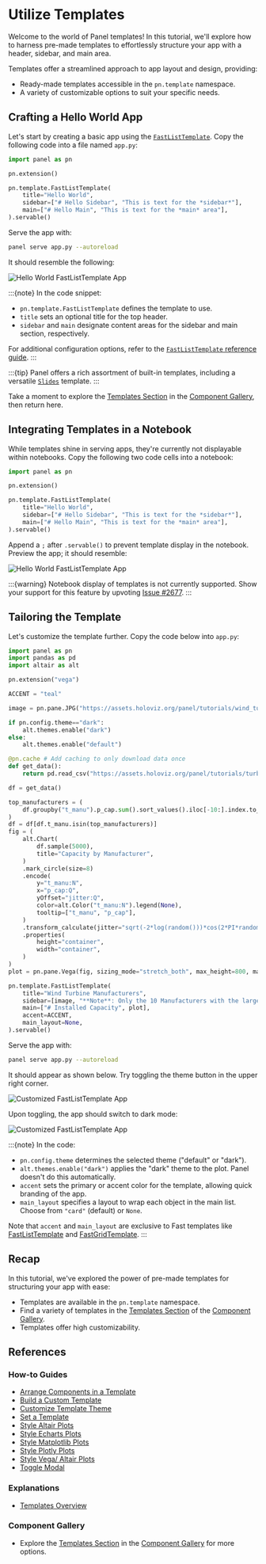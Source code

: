 # Utilize Templates

Welcome to the world of Panel templates! In this tutorial, we'll explore how to harness pre-made templates to effortlessly structure your app with a header, sidebar, and main area.

Templates offer a streamlined approach to app layout and design, providing:

- Ready-made templates accessible in the `pn.template` namespace.
- A variety of customizable options to suit your specific needs.

## Crafting a Hello World App

Let's start by creating a basic app using the [`FastListTemplate`](../../reference/templates/FastListTemplate.ipynb). Copy the following code into a file named `app.py`:

```python
import panel as pn

pn.extension()

pn.template.FastListTemplate(
    title="Hello World",
    sidebar=["# Hello Sidebar", "This is text for the *sidebar*"],
    main=["# Hello Main", "This is text for the *main* area"],
).servable()
```

Serve the app with:

```bash
panel serve app.py --autoreload
```

It should resemble the following:

![Hello World FastListTemplate App](../../_static/images/templates_hello_world.png)

:::{note}
In the code snippet:

- `pn.template.FastListTemplate` defines the template to use.
- `title` sets an optional title for the top header.
- `sidebar` and `main` designate content areas for the sidebar and main section, respectively.

For additional configuration options, refer to the [`FastListTemplate` reference guide](../../reference/templates/FastListTemplate.ipynb).
:::

:::{tip}
Panel offers a rich assortment of built-in templates, including a versatile [`Slides`](../../reference/templates/Slides.ipynb) template.
:::

Take a moment to explore the [Templates Section](https://panel.holoviz.org/reference/index.html#templates) in the [Component Gallery](../../reference/index.md), then return here.

## Integrating Templates in a Notebook

While templates shine in serving apps, they're currently not displayable within notebooks. Copy the following two code cells into a notebook:

```python
import panel as pn

pn.extension()
```

```python
pn.template.FastListTemplate(
    title="Hello World",
    sidebar=["# Hello Sidebar", "This is text for the *sidebar*"],
    main=["# Hello Main", "This is text for the *main* area"],
).servable()
```

Append a `;` after `.servable()` to prevent template display in the notebook. Preview the app; it should resemble:

![Hello World FastListTemplate App](../../_static/images/templates_hello_world_notebook.png)

:::{warning}
Notebook display of templates is not currently supported. Show your support for this feature by upvoting [Issue #2677](https://github.com/holoviz/panel/issues/2677).
:::

## Tailoring the Template

Let's customize the template further. Copy the code below into `app.py`:

```python
import panel as pn
import pandas as pd
import altair as alt

pn.extension("vega")

ACCENT = "teal"

image = pn.pane.JPG("https://assets.holoviz.org/panel/tutorials/wind_turbines_sunset.png")

if pn.config.theme=="dark":
    alt.themes.enable("dark")
else:
    alt.themes.enable("default")

@pn.cache # Add caching to only download data once
def get_data():
    return pd.read_csv("https://assets.holoviz.org/panel/tutorials/turbines.csv.gz")

df = get_data()

top_manufacturers = (
    df.groupby("t_manu").p_cap.sum().sort_values().iloc[-10:].index.to_list()
)
df = df[df.t_manu.isin(top_manufacturers)]
fig = (
    alt.Chart(
        df.sample(5000),
        title="Capacity by Manufacturer",
    )
    .mark_circle(size=8)
    .encode(
        y="t_manu:N",
        x="p_cap:Q",
        yOffset="jitter:Q",
        color=alt.Color("t_manu:N").legend(None),
        tooltip=["t_manu", "p_cap"],
    )
    .transform_calculate(jitter="sqrt(-2*log(random()))*cos(2*PI*random())")
    .properties(
        height="container",
        width="container",
    )
)
plot = pn.pane.Vega(fig, sizing_mode="stretch_both", max_height=800, margin=20)

pn.template.FastListTemplate(
    title="Wind Turbine Manufacturers",
    sidebar=[image, "**Note**: Only the 10 Manufacturers with the largest installed capacity are shown in the plot."],
    main=["# Installed Capacity", plot],
    accent=ACCENT,
    main_layout=None,
).servable()
```

Serve the app with:

```bash
panel serve app.py --autoreload
```

It should appear as shown below. Try toggling the theme button in the upper right corner.

![Customized FastListTemplate App](../../_static/images/templates_customized_default.png)

Upon toggling, the app should switch to dark mode:

![Customized FastListTemplate App](../../_static/images/templates_customized_dark.png)

:::{note}
In the code:

- `pn.config.theme` determines the selected theme ("default" or "dark").
- `alt.themes.enable("dark")` applies the "dark" theme to the plot. Panel doesn't do this automatically.
- `accent` sets the primary or accent color for the template, allowing quick branding of the app.
- `main_layout` specifies a layout to wrap each object in the main list. Choose from `"card"` (default) or `None`.

Note that `accent` and `main_layout` are exclusive to Fast templates like [FastListTemplate](../../reference/templates/FastListTemplate.ipynb) and [FastGridTemplate](../../reference/templates/FastGridTemplate.ipynb).
:::

## Recap

In this tutorial, we've explored the power of pre-made templates for structuring your app with ease:

- Templates are available in the `pn.template` namespace.
- Find a variety of templates in the [Templates Section](https://panel.holoviz.org/reference/index.html#templates) of the [Component Gallery](../../reference/index.md).
- Templates offer high customizability.

## References

### How-to Guides

- [Arrange Components in a Template](../../how_to/templates/template_arrange.md)
- [Build a Custom Template](../../how_to/templates/template_custom.md)
- [Customize Template Theme](../../how_to/templates/template_theme.md)
- [Set a Template](../../how_to/templates/template_set.md)
- [Style Altair Plots](../../how_to/styling/altair.md)
- [Style Echarts Plots](../../how_to/styling/echarts.md)
- [Style Matplotlib Plots](../../how_to/styling/matplotlib.md)
- [Style Plotly Plots](../../how_to/styling/plotly.md)
- [Style Vega/ Altair Plots](../../how_to/styling/vega.md)
- [Toggle Modal](../../how_to/templates/template_modal.md)

### Explanations

- [Templates Overview](../../explanation/styling/templates_overview.md)

### Component Gallery

- Explore the [Templates Section](https://panel.holoviz.org/reference/index.html#templates) in the [Component Gallery](../../reference/index.md) for more options.

